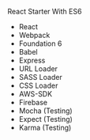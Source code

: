 React Starter With ES6
* React
* Webpack
* Foundation 6
* Babel
* Express
* URL Loader
* SASS Loader
* CSS Loader
* AWS-SDK
* Firebase
* Mocha (Testing)
* Expect (Testing)
* Karma (Testing)
